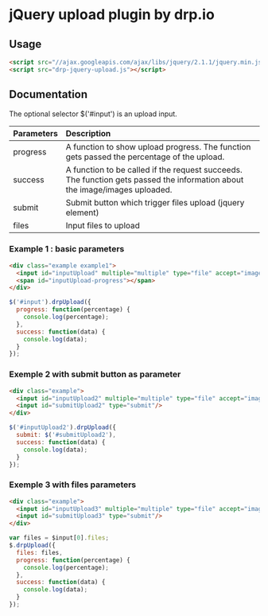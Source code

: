 jQuery upload plugin by drp.io
==============================

## Usage
```html
<script src="//ajax.googleapis.com/ajax/libs/jquery/2.1.1/jquery.min.js"></script>
<script src="drp-jquery-upload.js"></script>
```

## Documentation

The optional selector $('#input') is an upload input.

| Parameters|Description|
| ----------|:----------|
| progress      | A function to show upload progress. The function gets passed the percentage of the upload.
| success       | A function to be called if the request succeeds. The function gets passed the information about the image/images uploaded.
| submit       | Submit button which trigger files upload (jquery element)
| files       | Input files to upload

### Example 1 : basic parameters
```html
<div class="example example1">
  <input id="inputUpload" multiple="multiple" type="file" accept="image/*" name="name" />
  <span id="inputUpload-progress"></span>
</div>
```
```javascript
$('#input').drpUpload({
  progress: function(percentage) {
    console.log(percentage);
  },
  success: function(data) {
    console.log(data);
  }
});
```
### Exemple 2 with submit button as parameter
```html
<div class="example">
  <input id="inputUpload2" multiple="multiple" type="file" accept="image/*" name="name" />
  <input id="submitUpload2" type="submit"/>
</div>
```
```javascript
$('#inputUpload2').drpUpload({
  submit: $('#submitUpload2'),
  success: function(data) {
    console.log(data);
  }
});
```
### Exemple 3 with files parameters
```html
<div class="example">
  <input id="inputUpload3" multiple="multiple" type="file" accept="image/*" name="name" />
  <input id="submitUpload3" type="submit"/>
</div>
```
```javascript
var files = $input[0].files;
$.drpUpload({
  files: files,
  progress: function(percentage) {
    console.log(percentage);
  },
  success: function(data) {
    console.log(data);
  }
});
```
